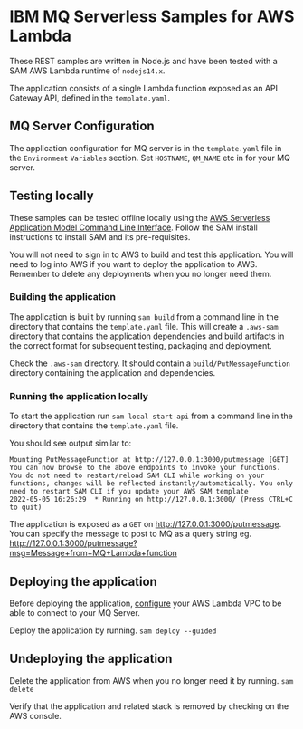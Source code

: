# IBM MQ Serverless Samples for AWS Lambda
These REST samples are written in Node.js and have been tested with
a SAM AWS Lambda runtime of `nodejs14.x`.

The application consists of a single Lambda function exposed as an API Gateway API,  defined in the `template.yaml`.

## MQ Server Configuration
The application configuration for MQ server is in the `template.yaml` file in the `Environment` `Variables` section. Set `HOSTNAME`, `QM_NAME` etc in for your MQ server.


## Testing locally
These samples can be tested offline locally using the [AWS Serverless Application Model Command Line Interface](https://docs.aws.amazon.com/serverless-application-model/latest/developerguide/serverless-sam-cli-install.html). Follow the SAM install instructions to install SAM and its pre-requisites. 

You will not need to sign in to AWS to build and test this application. You will need to log into AWS if you want to deploy the application to AWS. Remember to delete any deployments when you no longer need them.

### Building the application
The application is built by running
`sam build`
from a command line in the directory that contains the `template.yaml` file.
This will create a `.aws-sam` directory that contains the application dependencies and build artifacts in the correct format for subsequent testing, packaging and deployment.

Check the `.aws-sam` directory. It should contain a `build/PutMessageFunction` directory containing the application and dependencies.

### Running the application locally
To start the application run
`sam local start-api`
from a command line in the directory that contains the `template.yaml` file.

You should see output similar to:
````
Mounting PutMessageFunction at http://127.0.0.1:3000/putmessage [GET]
You can now browse to the above endpoints to invoke your functions. You do not need to restart/reload SAM CLI while working on your functions, changes will be reflected instantly/automatically. You only need to restart SAM CLI if you update your AWS SAM template
2022-05-05 16:26:29  * Running on http://127.0.0.1:3000/ (Press CTRL+C to quit)

````

The application is exposed as a `GET` on http://127.0.0.1:3000/putmessage. You
can specify the message to post to MQ as a query string eg. http://127.0.0.1:3000/putmessage?msg=Message+from+MQ+Lambda+function


## Deploying the application
Before deploying the application, [configure](https://docs.aws.amazon.com/lambda/latest/dg/configuration-vpc.html) your AWS Lambda VPC to be able to connect to your MQ Server.

Deploy the application by running.
`sam deploy --guided`


## Undeploying the application
Delete the application from AWS when you no longer need it by running.
`sam delete`

Verify that the application and related stack is removed by checking on the AWS console.
